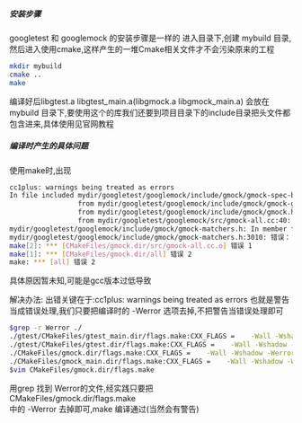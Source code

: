 ##### 安装步骤
googletest 和 googlemock 的安装步骤是一样的
进入目录下,创建 mybuild 目录,然后进入使用cmake,这样产生的一堆Cmake相关文件才不会污染原来的工程
```bash
mkdir mybuild
cmake ..
make
```
编译好后libgtest.a libgtest_main.a(libgmock.a  libgmock_main.a)
会放在mybuild 目录下,要使用这个的库我们还要到项目目录下的include目录把头文件都包含进来,具体使用见官网教程

##### 编译时产生的具体问题
使用make时,出现
```bash
cc1plus: warnings being treated as errors
In file included mydir/googletest/googlemock/include/gmock/gmock-spec-builders.h:70,
                 from mydir/googletest/googlemock/include/gmock/gmock-generated-function-mockers.h:43,
                 from mydir/googletest/googlemock/include/gmock/gmock.h:61,
                 from mydir/googletest/googlemock/src/gmock-all.cc:40:
mydir/googletest/googlemock/include/gmock/gmock-matchers.h: In member function ‘testing::internal::PointwiseMatcher<TupleMatcher, RhsContainer>::operator testing::Matcher<T>() const’:
mydir/googletest/googlemock/include/gmock/gmock-matchers.h:3010: 错误：‘use_UnorderedPointwise_with_hash_tables’的声明隐藏了‘this’的一个成员
make[2]: *** [CMakeFiles/gmock.dir/src/gmock-all.cc.o] 错误 1
make[1]: *** [CMakeFiles/gmock.dir/all] 错误 2
make: *** [all] 错误 2
```
具体原因暂未知,可能是gcc版本过低导致

解决办法:
出错关键在于:cc1plus: warnings being treated as errors
也就是警告当成错误处理,我们只要把编译时的 -Werror 选项去掉,不把警告当错误处理即可

```bash
$grep -r Werror ./
./gtest/CMakeFiles/gtest_main.dir/flags.make:CXX_FLAGS =    -Wall -Wshadow -Werror -DGTEST_HAS_PTHREAD=1 -fexceptions -Wextra -Wno-unused-parameter -Wno-missing-field-initializers
./gtest/CMakeFiles/gtest.dir/flags.make:CXX_FLAGS =    -Wall -Wshadow -Werror -DGTEST_HAS_PTHREAD=1 -fexceptions -Wextra -Wno-unused-parameter -Wno-missing-field-initializers
./CMakeFiles/gmock.dir/flags.make:CXX_FLAGS =    -Wall -Wshadow -Werror -DGTEST_HAS_PTHREAD=1 -fexceptions -Wextra -Wno-unused-parameter -Wno-missing-field-initializers
./CMakeFiles/gmock_main.dir/flags.make:CXX_FLAGS =    -Wall -Wshadow -Werror -DGTEST_HAS_PTHREAD=1 -fexceptions -Wextra -Wno-unused-parameter -Wno-missing-field-initializers
$vim CMakeFiles/gmock.dir/flags.make
```
用grep 找到 Werror的文件,经实践只要把  
CMakeFiles/gmock.dir/flags.make  
中的 -Werror 去掉即可,make 编译通过(当然会有警告)
